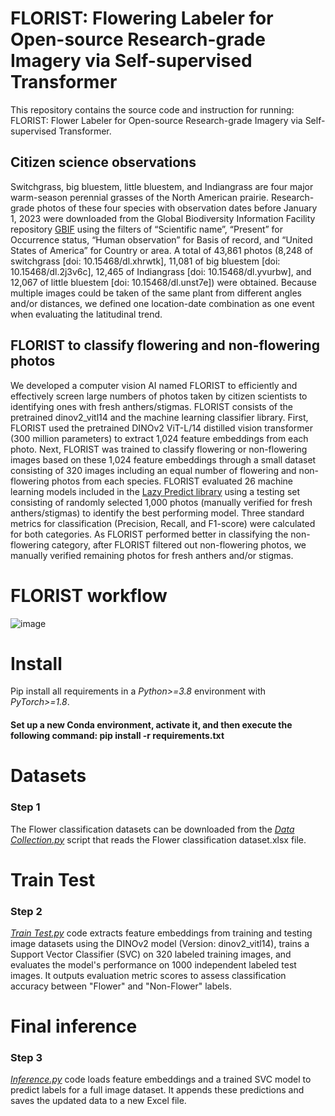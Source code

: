 # FLORIST: Flowering Labeler for Open-source Research-grade Imagery via Self-supervised Transformer 
This repository contains the source code and instruction for running: FLORIST: Flower Labeler for Open-source Research-grade Imagery via Self-supervised Transformer.

## Citizen science observations
Switchgrass, big bluestem, little bluestem, and Indiangrass are four major warm-season perennial grasses of the North American prairie. Research-grade photos of these four species with observation dates before January 1, 2023 were downloaded from the Global Biodiversity Information Facility repository [GBIF](https://www.gbif.org/) using the filters of “Scientific name”, “Present” for Occurrence status, “Human observation” for Basis of record, and “United States of America” for Country or area. A total of 43,861 photos (8,248 of switchgrass [doi: 10.15468/dl.xhrwtk], 11,081 of big bluestem [doi: 10.15468/dl.2j3v6c], 12,465 of Indiangrass [doi: 10.15468/dl.yvurbw], and 12,067 of little bluestem [doi: 10.15468/dl.unst7e]) were obtained. Because multiple images could be taken of the same plant from different angles and/or distances, we defined one location-date combination as one event when evaluating the latitudinal trend.

## FLORIST to classify flowering and non-flowering photos
We developed a computer vision AI named FLORIST to efficiently and effectively screen large numbers of photos taken by citizen scientists to identifying ones with fresh anthers/stigmas. FLORIST consists of the pretrained dinov2_vitl14 and the machine learning classifier library. First, FLORIST used the pretrained DINOv2 ViT-L/14 distilled vision transformer (300 million parameters) to extract 1,024 feature embeddings from each photo. Next, FLORIST was trained to classify flowering or non-flowering images based on these 1,024 feature embeddings through a small dataset consisting of 320 images including an equal number of flowering and non-flowering photos from each species. FLORIST evaluated 26 machine learning models included in the [Lazy Predict library](https://lazypredict.readthedocs.io/en/latest/index.html) using a testing set consisting of randomly selected 1,000 photos (manually verified for fresh anthers/stigmas) to identify the best performing model. Three standard metrics for classification (Precision, Recall, and F1-score) were calculated for both categories. As FLORIST performed better in classifying the non-flowering category, after FLORIST filtered out non-flowering photos, we manually verified remaining photos for fresh anthers and/or stigmas.

# FLORIST workflow
![image](https://github.com/user-attachments/assets/dfe5c489-f717-44b3-81f9-cff16164db6c)

# Install
Pip install all requirements in a *Python>=3.8* environment with *PyTorch>=1.8*.
#### Set up a new Conda environment, activate it, and then execute the following command: pip install -r requirements.txt

# Datasets
### Step 1
The Flower classification datasets can be downloaded from the [*Data Collection.py*](https://github.com/Puranjit/FLORIST/blob/main/Data%20Collection.py) script that reads the Flower classification dataset.xlsx file.

# Train Test
### Step 2
[*Train Test.py*](https://github.com/Puranjit/FLORIST/blob/main/Train%20Test.py) code extracts feature embeddings from training and testing image datasets using the DINOv2 model (Version: dinov2_vitl14), trains a Support Vector Classifier (SVC) on 320 labeled training images, and evaluates the model's performance on 1000 independent labeled test images. It outputs evaluation metric scores to assess classification accuracy between "Flower" and "Non-Flower" labels.

# Final inference
### Step 3
[*Inference.py*](https://github.com/Puranjit/FLORIST/blob/main/Inference.py) code loads feature embeddings and a trained SVC model to predict labels for a full image dataset. It appends these predictions and saves the updated data to a new Excel file.
